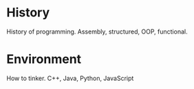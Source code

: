 # History

History of programming. Assembly, structured, OOP, functional.

# Environment

How to tinker. C++, Java, Python, JavaScript

